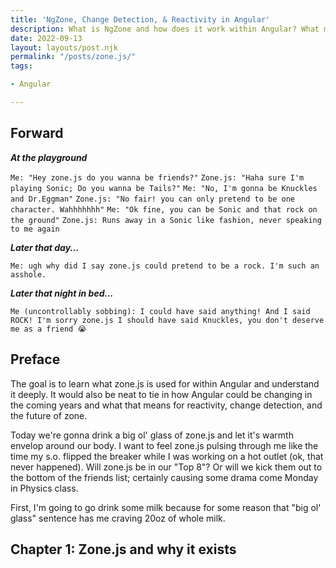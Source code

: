 ```yaml
---
title: 'NgZone, Change Detection, & Reactivity in Angular'
description: What is NgZone and how does it work within Angular? What might the future hold for reactivity?
date: 2022-09-13
layout: layouts/post.njk
permalink: "/posts/zone.js/"
tags:

- Angular

---
```

## Forward

***At the playground***

`Me: "Hey zone.js do you wanna be friends?"`
`Zone.js: "Haha sure I'm playing Sonic; Do you wanna be Tails?"`
`Me: "No, I'm gonna be Knuckles and Dr.Eggman"`
`Zone.js: "No fair! you can only pretend to be one character. Wahhhhhhh"`
`Me: "Ok fine, you can be Sonic and that rock on the ground"`
`Zone.js: Runs away in a Sonic like fashion, never speaking to me again`

***Later that day...***

`Me: ugh why did I say zone.js could pretend to be a rock. I'm such an asshole.`

***Later that night in bed...***

`Me (uncontrollably sobbing): I could have said anything! And I said ROCK! I'm sorry zone.js I should have said Knuckles, you don't deserve me as a friend 😭`

## Preface

The goal is to learn what zone.js is used for within Angular and understand it deeply. It would also be neat to tie in how Angular could be changing in the coming years and what that means for reactivity, change detection, and the future of zone.

Today we're gonna drink a big ol' glass of zone.js and let it's warmth envelop around our body. I want to feel zone.js pulsing through me like the time my s.o. flipped the breaker while I was working on a hot outlet (ok, that never happened). Will zone.js be in our "Top 8"? Or will we kick them out to the bottom of the friends list; certainly causing some drama come Monday in Physics class.

First, I'm going to go drink some milk because for some reason that "big ol' glass" sentence has me craving 20oz of whole milk.

## Chapter 1: Zone.js and why it exists



